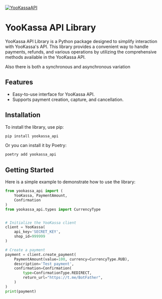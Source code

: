 [![YooKassaAPI](https://img.shields.io/badge/0.1.0-blue?style=flat&logo=pypi&label=pypi&labelColor=gray)](https://github.com/Lems0n)

# YooKassa API Library

YooKassa API Library is a Python package designed to simplify interaction with YooKassa's API. This library provides a convenient way to handle payments, refunds, and various operations by utilizing the comprehensive methods available in the YooKassa API.

Also there is both a synchronous and asynchronous variation

## Features

- Easy-to-use interface for YooKassa API.
- Supports payment creation, capture, and cancellation.

## Installation

To install the library, use pip:

```bash
pip install yookassa_api
```

Or you can install it by Poetry:

```bash
poetry add yookassa_api
```

## Getting Started

Here is a simple example to demonstrate how to use the library:

```python
from yookassa_api import (
    YooKassa, PaymentAmount,
    Confirmation
)
from yookassa_api.types import CurrencyType 


# Initialize the YooKassa client
client = YooKassa(
    api_key='SECRET_KEY',
    shop_id=999999
)

# Create a payment
payment = client.create_payment(
    PaymentAmount(value=100, currency=CurrencyType.RUB),
    description='Test payment',
    confirmation=Confirmation(                                      
        type=ConfirmationType.REDIRECT,
        return_url="https://t.me/BotFather",                  
    )
)
print(payment)
```

